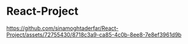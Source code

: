 # React-Project



https://github.com/sinamoghtaderfar/React-Project/assets/72755430/8718c3a9-ca85-4c0b-8ee8-7e8ef3961d9b

